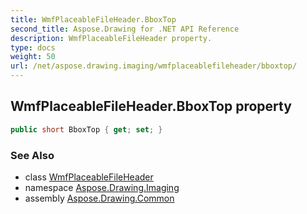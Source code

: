 ```yaml
---
title: WmfPlaceableFileHeader.BboxTop
second_title: Aspose.Drawing for .NET API Reference
description: WmfPlaceableFileHeader property. 
type: docs
weight: 50
url: /net/aspose.drawing.imaging/wmfplaceablefileheader/bboxtop/
---
```

## WmfPlaceableFileHeader.BboxTop property

```csharp
public short BboxTop { get; set; }
```

### See Also

* class [WmfPlaceableFileHeader](../)
* namespace [Aspose.Drawing.Imaging](../../wmfplaceablefileheader/)
* assembly [Aspose.Drawing.Common](../../../)



